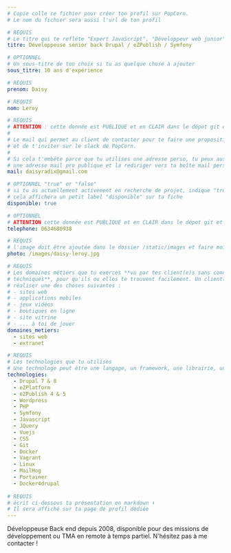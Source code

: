 ```yaml
---
# Copie colle ce fichier pour créer ton profil sur PopCorn.
# Le nom du fichier sera aussi l'url de ton profil

# REQUIS
# Le titre qui te refléte "Expert JavaScript", "Développeur web junior"
titre: Développeuse sénior back Drupal / eZPublish / Symfony

# OPTIONNEL
# Un sous-titre de ton choix si tu as quelque chose à ajouter
sous_titre: 10 ans d'expérience

# REQUIS
prenom: Daisy

# REQUIS
nom: Leroy

# REQUIS
# ATTENTION : cette donnée est PUBLIQUE et en CLAIR dans le dépot git et sur le site
#
# Le mail qui permet au client de contacter pour te faire une proposition de projet
# et de t'inviter sur le slack de PopCorn.
#
# Si cela t'embête parce que tu utilises une adresse perso, tu peux aussi te créer
# une adresse mail pro publique et la rediriger vers ta boîte mail perso
mail: daisyradix@gmail.com

# OPTIONNEL "true" or "false"
# si tu as actuellement activement en recherche de projet, indique "true" ici,
# cela affichera un petit label "disponible" sur ta fiche
disponible: true

# OPTIONNEL
# ATTENTION cette donnée est PUBLIQUE et en CLAIR dans le dépot git et sur le site
telephone: 0634680938

# REQUIS
# l'image doit être ajoutée dans le dossier /static/images et faire moins de 100ko ! Sa hauteur affichée sur le site sera de 300px, elle s'adaptera comme elle peut au responsive avec du css.
photo: /images/daisy-leroy.jpg

# REQUIS
# Les domaines métiers que tu exerces **vu par tes client(e)s sans connaissances
# techniques**, pour qu'ils ou elles te trouvent facilement. Un client(e) veut par exemple
# réaliser une des choses suivantes :
# - sites web
# - applications mobiles
# - jeux vidéos
# - boutiques en ligne
# - site vitrine
# - ... à toi de jouer
domaines_metiers:
  - sites web
  - extranet

# REQUIS
# Les technologies que tu utilises
# Une technologe peut être une langage, un framework, une librairie, un CMS ...
technologies:
  - Drupal 7 & 8 
  - eZPlatform
  - eZPublish 4 & 5 
  - Wordpress 
  - PHP 
  - Symfony 
  - Javascript 
  - JQuery 
  - Vuejs 
  - CSS 
  - Git 
  - Docker 
  - Vagrant 
  - Linux 
  - MailHog 
  - Portainer
  - Docker4drupal
  
# REQUIS
# écrit ci-dessous ta présentation en markdown ⬇️
# Il sera affiché sur ta page de profil dédiée
---
```

Développeuse Back end depuis 2008, disponible pour des missions de développement ou TMA en remote à temps partiel.
N'hésitez pas à me contacter !
